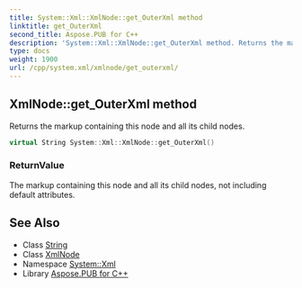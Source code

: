 ```yaml
---
title: System::Xml::XmlNode::get_OuterXml method
linktitle: get_OuterXml
second_title: Aspose.PUB for C++
description: 'System::Xml::XmlNode::get_OuterXml method. Returns the markup containing this node and all its child nodes in C++.'
type: docs
weight: 1900
url: /cpp/system.xml/xmlnode/get_outerxml/
---
```

## XmlNode::get_OuterXml method


Returns the markup containing this node and all its child nodes.

```cpp
virtual String System::Xml::XmlNode::get_OuterXml()
```


### ReturnValue

The markup containing this node and all its child nodes, not including default attributes.

## See Also

* Class [String](../../../system/string/)
* Class [XmlNode](../)
* Namespace [System::Xml](../../)
* Library [Aspose.PUB for C++](../../../)

